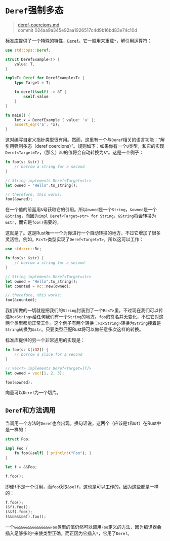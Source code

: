 # `Deref`强制多态

> [deref-coercions.md](https://github.com/rust-lang/rust/blob/master/src/doc/book/deref-coercions.md)
> <br>
> commit 024aa9a345e92aa1926517c4d9b16bd83e74c10d

标准库提供了一个特殊的特性，[`Deref`](http://doc.rust-lang.org/stable/std/ops/trait.Deref.html)。它一般用来重载`*`，解引用运算符：

```rust
use std::ops::Deref;

struct DerefExample<T> {
    value: T,
}

impl<T> Deref for DerefExample<T> {
    type Target = T;

    fn deref(&self) -> &T {
        &self.value
    }
}

fn main() {
    let x = DerefExample { value: 'a' };
    assert_eq!('a', *x);
}
```

这对编写自定义指针类型很有用。然而，这里有一个与`Deref`相关的语言功能：“解引用强制多态（deref coercions）”。规则如下：如果你有一个`U`类型，和它的实现`Deref<Target=T>`，（那么）`&U`的值将会自动转换为`&T`。这是一个例子：

```rust
fn foo(s: &str) {
    // borrow a string for a second
}

// String implements Deref<Target=str>
let owned = "Hello".to_string();

// therefore, this works:
foo(&owned);
```

在一个值的前面用`&`号获取它的引用。所以`owned`是一个`String`，`&owned`是一个`&String`，而因为`impl Deref<Target=str> for String`，`&String`将会转换为`&str`，而它是`foo()`需要的。

这就是了。这是Rust唯一一个为你进行一个自动转换的地方，不过它增加了很多灵活性。例如，`Rc<T>`类型实现了`Deref<Target=T>`，所以这可以工作：

```rust
use std::rc::Rc;

fn foo(s: &str) {
    // borrow a string for a second
}

// String implements Deref<Target=str>
let owned = "Hello".to_string();
let counted = Rc::new(owned);

// therefore, this works:
foo(&counted);
```

我们所做的一切就是把我们的`String`封装到了一个`Rc<T>`里。不过现在我们可以传递`Rc<String>`给任何我们有一个`String`的地方。`foo`的签名并无变化，不过它对这两个类型都能正常工作。这个例子有两个转换：`Rc<String>`转换为`String`接着是`String`转换为`&str`。只要类型匹配Rust将可以做任意多次这样的转换。

标准库提供的另一个非常通用的实现是：

```rust
fn foo(s: &[i32]) {
    // borrow a slice for a second
}

// Vec<T> implements Deref<Target=[T]>
let owned = vec![1, 2, 3];

foo(&owned);
```

向量可以`Deref`为一个切片。

## `Deref`和方法调用
当调用一个方法时`Deref`也会出现。换句话说，这两个（应该是`T`和`&T`）在Rust中是一样的：

```rust
struct Foo;

impl Foo {
    fn foo(&self) { println!("Foo"); }
}

let f = &&Foo;

f.foo();
```

即便`f`不是一个引用，而`foo`获取`&self`，这也是可以工作的。因为这些都是一样的：

```rust
f.foo();
(&f).foo();
(&&f).foo();
(&&&&&&&&f).foo();
```

一个`&&&&&&&&&&&&&&&&Foo`类型的值仍然可以调用`Foo`定义的方法，因为编译器会插入足够多的`*`来使类型正确。而正因为它插入`*`，它用了`Deref`。
